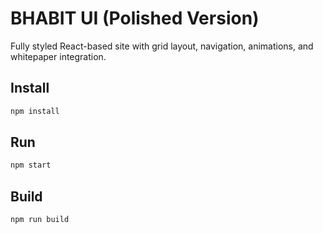 # BHABIT UI (Polished Version)

Fully styled React-based site with grid layout, navigation, animations, and whitepaper integration.

## Install

```bash
npm install
```

## Run

```bash
npm start
```

## Build

```bash
npm run build
```